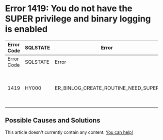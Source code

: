 
# Error 1419: You do not have the SUPER privilege and binary logging is enabled


| Error Code | SQLSTATE | Error | Description |
| --- | --- | --- | --- |
| Error Code | SQLSTATE | Error | Description |
| 1419 | HY000 | ER_BINLOG_CREATE_ROUTINE_NEED_SUPER | You do not have the SUPER privilege and binary logging is enabled (you *might* want to use the less safe log_bin_trust_function_creators variable) |




## Possible Causes and Solutions


This article doesn't currently contain any content. [You can help!](/en/writing-and-editing-knowledge-base-articles/)

